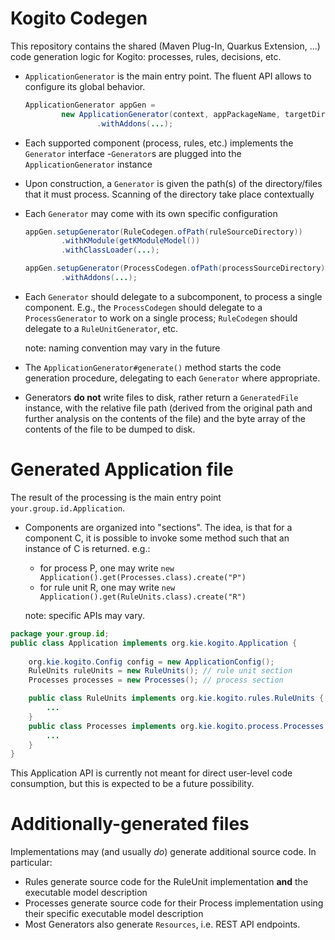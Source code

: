 Kogito Codegen
==============

This repository contains the shared (Maven Plug-In, Quarkus Extension, ...)
code generation logic for Kogito: processes, rules, decisions, etc.

- `ApplicationGenerator` is the main entry point. The fluent API allows to 
configure its global behavior.

    ```java
    ApplicationGenerator appGen =
            new ApplicationGenerator(context, appPackageName, targetDirectory)
                    .withAddons(...);
    ```

- Each supported component (process, rules, etc.) implements the `Generator` 
  interface
-`Generator`s are plugged into the `ApplicationGenerator` instance
- Upon construction, a `Generator` is given the path(s) of the directory/files 
  that it must process. Scanning of the directory take place contextually
- Each `Generator` may come with its own specific configuration

    ```java
    appGen.setupGenerator(RuleCodegen.ofPath(ruleSourceDirectory))
            .withKModule(getKModuleModel())
            .withClassLoader(...);
    
    appGen.setupGenerator(ProcessCodegen.ofPath(processSourceDirectory))                    
            .withAddons(...);
    ```

- Each `Generator` should delegate to a subcomponent, to process a single
  component. E.g., the `ProcessCodegen` should 
  delegate to a `ProcessGenerator` to work on a single process; `RuleCodegen`
  should delegate to a `RuleUnitGenerator`, etc.
  
  note: naming convention may vary in the future
    
- The `ApplicationGenerator#generate()` method starts the code generation
  procedure, delegating to each `Generator` where appropriate.
  
- Generators **do not** write files to disk, rather return a `GeneratedFile`
  instance, with the relative file path (derived from the original path
  and further analysis on the contents of the file) and the byte array
  of the contents of the file to be dumped to disk.

# Generated Application file

The result of the processing is the main entry point `your.group.id.Application`.

- Components are organized into "sections". The idea, is that for a component C,
  it is possible to invoke some method such that an instance of C is returned.
  e.g.:
  
   * for process P, one may write `new Application().get(Processes.class).create("P")`
   * for rule unit R, one may write `new Application().get(RuleUnits.class).create("R")`
  
  note: specific APIs may vary.

```java
package your.group.id;
public class Application implements org.kie.kogito.Application {
    
    org.kie.kogito.Config config = new ApplicationConfig();
    RuleUnits ruleUnits = new RuleUnits(); // rule unit section
    Processes processes = new Processes(); // process section

    public class RuleUnits implements org.kie.kogito.rules.RuleUnits {
        ...
    }
    public class Processes implements org.kie.kogito.process.Processes {
        ...
    }
}
```

This Application API is currently not meant for direct user-level code
consumption, but this is expected to be a future possibility.

# Additionally-generated files

Implementations may (and usually *do*) generate additional source code. 
In particular:
 
- Rules generate source code for the RuleUnit implementation **and** the 
  executable model description
- Processes generate source code for their Process implementation using
  their specific executable model description
- Most Generators also generate `Resources`, i.e. REST API endpoints.  

